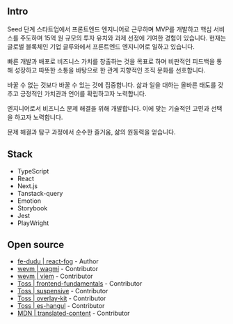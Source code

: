 ## Intro
Seed 단계 스타트업에서 프론트엔드 엔지니어로 근무하며 MVP를 개발하고 핵심 서비스를 주도하며 15억 원 규모의 투자 유치와 과제 선정에 기여한 경험이 있습니다. 현재는 글로벌 블록체인 기업 글루와에서 프론트엔드 엔지니어로 일하고 있습니다.

빠른 개발과 배포로 비즈니스 가치를 창출하는 것을 목표로 하며 비판적인 피드백을 통해 성장하고 따뜻한 소통을 바탕으로 한 관계 지향적인 조직 문화를 선호합니다.

바꿀 수 없는 것보다 바꿀 수 있는 것에 집중합니다. 삶과 일을 대하는 올바른 태도를 갖추고 긍정적인 가치관과 언어를 확립하고자 노력합니다.

엔지니어로서 비즈니스 문제 해결을 위해 개발합니다. 이에 맞는 기술적인 고민과 선택을 하고자 노력합니다.

문제 해결과 탐구 과정에서 순수한 즐거움, 삶의 원동력을 얻습니다.

  
## Stack
- TypeScript
- React
- Next.js
- Tanstack-query
- Emotion
- Storybook
- Jest
- PlayWright

## Open source
- [fe-dudu | react-fog](https://www.npmjs.com/package/react-fog) - Author
- [wevm | wagmi](https://github.com/wevm/wagmi/issues?q=is%3Apr+author%3Afe-dudu) - Contributor
- [wevm | viem](https://github.com/wevm/viem/pulls?q=fe-dudu) - Contributor
- [Toss | frontend-fundamentals](https://github.com/toss/frontend-fundamentals/issues?q=is%3Apr+author%3Afe-dudu) - Contributor
- [Toss | suspensive](https://github.com/toss/suspensive/pulls?q=is%3Apr+author%3Afe-dudu) - Contributor
- [Toss | overlay-kit](https://github.com/toss/overlay-kit/pulls?q=is%3Apr+author%3Afe-dudu) - Contributor
- [Toss | es-hangul](https://github.com/toss/es-hangul/pulls?q=is%3Apr+author%3Afe-dudu) - Contributor
- [MDN | translated-content](https://github.com/mdn/translated-content/pulls?q=is%3Apr+is%3Aclosed+author%3Afe-dudu) - Contributor


